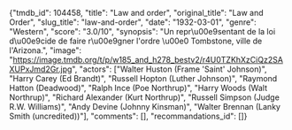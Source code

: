 {"tmdb_id": 104458, "title": "Law and order", "original_title": "Law and Order", "slug_title": "law-and-order", "date": "1932-03-01", "genre": "Western", "score": "3.0/10", "synopsis": "Un repr\u00e9sentant de la loi d\u00e9cide de faire r\u00e9gner l'ordre \u00e0 Tombstone, ville de l'Arizona.", "image": "https://image.tmdb.org/t/p/w185_and_h278_bestv2/r4U0TZKhXzCiQz2SAXUPxJmd2Gr.jpg", "actors": ["Walter Huston (Frame 'Saint' Johnson)", "Harry Carey (Ed Brandt)", "Russell Hopton (Luther Johnson)", "Raymond Hatton (Deadwood)", "Ralph Ince (Poe Northrup)", "Harry Woods (Walt Northrup)", "Richard Alexander (Kurt Northrup)", "Russell Simpson (Judge R.W. Williams)", "Andy Devine (Johnny Kinsman)", "Walter Brennan (Lanky Smith (uncredited))"], "comments": [], "recommandations_id": []}